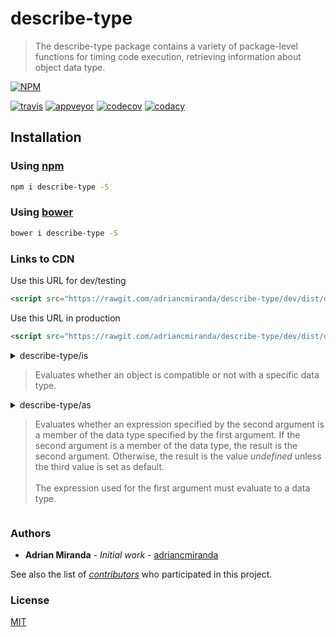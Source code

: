 # describe-type
> The describe-type package contains a variety of package-level functions for timing code execution, retrieving information about object data type.

[![NPM][nodei_status_image]][nodei_status_url]

[![travis][travis]][travis-url]
[![appveyor][appveyor]][appveyor-url]
[![codecov][codecov]][codecov-url]
[![codacy][codacy]][codacy-url]

<!-- [![saucelabs][saucelabs]][saucelabs-url] -->

## Installation

### Using [npm](https://www.npmjs.com/package/npm "A package manager for everything")
```bash
npm i describe-type -S 
```

### Using [bower](https://www.bower.io "A package manager for the web")
```bash
bower i describe-type -S 
```

### Links to CDN

Use this URL for dev/testing

```html
<script src="https://rawgit.com/adriancmiranda/describe-type/dev/dist/describe-type.umd.js"></script>
```

Use this URL in production

```html
<script src="https://rawgit.com/adriancmiranda/describe-type/dev/dist/describe-type.umd.min.js"></script>
```

<details><summary><a>describe-type/is</a>

> Evaluates whether an object is compatible or not with a specific data type.

</summary><p>

:heavy_exclamation_mark:
Use the _[is.a](#api-a.an.type)_, _[is.an](#api-a.an.type)_ or _[is.type](#api-a.an.type)_ function instead of the _instanceof_ or
_[toString.call][toString.call]_ function for type comparisons. 

#### Arguments

- **datatype**:[Function][Function] — The data type used to evaluate the _expression_ argument.
- **expression**:any — The value to check against the data type specified.

##### Result
- [Boolean][Boolean] — A value of _true_ if _datatype_ is compatible with the data type specified in _expression_, and _false_ otherwise.

#### Example 

The following example creates an instance of the _Sprite_ class named _mySprite_ and uses the _[is.type](#api-a.an.type)_ function to test whether _mySprite_ is an instance of the _Sprite_.

```js
class Sprite {}
var mySprite = new Sprite();
console.log(is.type(Sprite, mySprite)); // true
console.log(is.type(Number, mySprite)); // false
console.log(is.type(Function, mySprite)); // false
```

### API

##### Common
- [a](#api-a.an.type)(expected :Function, value :any) :boolean <br>
- [an](#api-a.an.type)(expected :Function, value :any) <br>
- [type](#api-a.an.type)(expected :Function, value :any) :boolean <br>
- [instanceOf](#api-instanceOf)(expected :Function, value :any) :boolean <br>
- [defined](#api-defined)(value :any) :boolean <br>
- [undef](#api-undef)(value :any) :boolean <br>
- [nil](#api-nil)(value :any) :boolean <br>
- [unfilled](#api-unfilled)(value :any) :boolean <br>
- [filled](#api-filled)(value :any) :boolean <br>
- [empty](#api-empty)(value :any) :boolean <br>
- [equal](#api-equal)(valueA :any, valueB :any) :boolean <br>
- [primitive](#api-primitive)(value :any) :boolean <br>
- [exotic](#api-exotic)(value :any) :boolean <br>
- [enumerable](#api-enumerable)(value :any) :boolean <br>
- [hosted](#api-hosted)(key :string | number, host :object) :boolean <br>
- [within](#api-within)(value :number, start :number, finish :number) :boolean <br>

##### Arguments
- [args](#api-args)(value :any) :boolean <br>
- [args.empty](#api-args.empty)(value :any) :boolean <br>

##### Array
- [arraylike](#api-arraylike)(value :any) :boolean <br>
- [arraylike.empty](#api-arraylike.empty)(value :any) :boolean <br>
- [array](#api-array)(value :any) :boolean <br>
- [array.of](#api-array.of)(expected :Function, value :any) :boolean <br>
- [array.empty](#api-array.empty)(value :any) :boolean <br>

##### Object
- [object](#api-object)(value :any) :boolean <br>
- [object.empty](#api-object.empty)(value :any) :boolean <br>

##### RegExp
- [regexp](#api-regexp)(value :any) :boolean <br>
- [regexp.string](#api-regexp.string)(value :any) :boolean <br>
- [regexp.flags](#api-regexp.flags)(value :any) :boolean <br>

##### Stream
- [stream](#api-stream)(value :any) :boolean <br>
- [stream.duplex](#api-stream.duplex)(value :any) :boolean <br>
- [stream.transform](#api-stream.transform)(value :any) :boolean <br>
- [stream.readable](#api-stream.readable)(value :any) :boolean <br>
- [stream.writable](#api-stream.writable)(value :any) :boolean <br>

##### String
- [string](#api-string)(value :any) :boolean <br>
- [string.empty](#api-string.empty)(value :any) :boolean <br>

##### Function
- [fn](#api-fn)(value :any) :boolean <br>
- [fn.native](#api-fn.native)(value :any) :boolean <br>
- [fn.callable](#api-fn.callable)(value :any) :boolean <br>
- [fn.caste](#api-fn.caste)(value :any) :boolean <br>

##### Boolean
- [bool](#api-bool)(value :any) :boolean <br>

##### Date
- [date](#api-date)(value :any) :boolean <br>

##### Number
- [number](#api-number)(value :any) :boolean <br>
- [numeric](#api-numeric)(value :any) :boolean <br>
- [int](#api-int)(value :any) :boolean <br>
- [uint](#api-uint)(value :any) :boolean <br>
- [infinity](#api-infinity)(value :any) :boolean <br>
- [nan](#api-nan)(value :any) :boolean <br>
- [odd](#api-odd)(value :any) :boolean <br>
- [even](#api-even)(value :any) :boolean <br>
- [decimal](#api-decimal)(value :any) :boolean <br>
- [min](#api-min)(value: any, others: any[]) :boolean <br>
- [max](#api-max)(value: any, others: any[]) :boolean <br>

##### Error
- [error](#api-error)(value :any) :boolean <br>

##### Symbol
- [symbol](#api-symbol)(value :any) :boolean <br>

##### Element
- [element](#api-element)(value :any) :boolean <br>

##### Buffer
- [buffer](#api-buffer)(value :any) :boolean <br>

##### JSON
- [jsonlike](#api-jsonlike)(value :any) :boolean <br>

##### Encoded binary
- [base64](#api-base64)(value :any) :boolean <br>
- [hex](#api-hex)(value :any) :boolean <br>

##### Colors
- [hexadecimal](#api-hexadecimal)(value :any) :boolean <br>
- [rgb](#api-rgb)(value :any) :boolean <br>
- [rgba](#api-rgba)(value :any) :boolean <br>
<hr>


#### Common

<!-- a, an or type -->

<table id="api-a.an.type"><thead><tr>
<th width="90" align="center">☔️</th>
<th width="790" align="left"><a href="#common">▴</a>is: A, An or Type</th>
</tr></thead><tbody>
<tr><td>

[UMD][umd:is] </td><td>
  
```html
<script src="https://rawgit.com/adriancmiranda/describe-type/master/dist/is.umd.js"></script>
<script>is.a(expected, value);</script>
```
</td></tr><tr style="background-color: #fff!important;"><td>

[CJS][cjs:is/type] </td><td>

```js
const an = require('describe-type/is/an');
an(expected, value);
```
</td></tr><tr><td>

[ES6][es6:is/type] </td><td>

```js
import type from 'describe-type/is/type.next';
type(expected, value);
```
</td></tr></tbody></table>


<!-- instanceOf -->

<table id="api-instanceOf"><thead><tr>
<th width="90" align="center">☔️</th>
<th width="790" align="left"><a href="#common">▴</a>is: Instance of</th>
</tr></thead><tbody>
<tr><td>

[UMD][umd:is] </td><td>
  
```html
<script src="https://rawgit.com/adriancmiranda/describe-type/master/dist/is.umd.js"></script>
<script>is.instanceOf(expected, value);</script>
```
</td></tr><tr style="background-color: #fff!important;"><td>

[CJS][cjs:is/instanceOf] </td><td>

```js
const instanceOf = require('describe-type/is/instanceOf');
instanceOf(expected, value);
```
</td></tr><tr><td>

[ES6][es6:is/instanceOf] </td><td>

```js
import instanceOf from 'describe-type/is/instanceOf.next';
instanceOf(expected, value);
```
</td></tr></tbody></table>


<!-- defined -->

<table id="api-defined"><thead><tr>
<th width="90" align="center">☔️</th>
<th width="790" align="left"><a href="#common">▴</a>is: Defined</th>
</tr></thead><tbody>
<tr><td>

[UMD][umd:is] </td><td>
  
```html
<script src="https://rawgit.com/adriancmiranda/describe-type/master/dist/is.umd.js"></script>
<script>is.defined(value);</script>
```
</td></tr><tr style="background-color: #fff!important;"><td>

[CJS][cjs:is/defined] </td><td>

```js
const defined = require('describe-type/is/defined');
defined(value);
```
</td></tr><tr><td>

[ES6][es6:is/defined] </td><td>

```js
import defined from 'describe-type/is/defined.next';
defined(value);
```
</td></tr></tbody></table>


<!-- undef -->

<table id="api-undef"><thead><tr>
<th width="90" align="center">☔️</th>
<th width="790" align="left"><a href="#common">▴</a>is: undefined</th>
</tr></thead><tbody>
<tr><td>

[UMD][umd:is] </td><td>
  
```html
<script src="https://rawgit.com/adriancmiranda/describe-type/master/dist/is.umd.js"></script>
<script>is.undef(value);</script>
```
</td></tr><tr style="background-color: #fff!important;"><td>

[CJS][cjs:is/undef] </td><td>

```js
const undef = require('describe-type/is/undef');
undef(value);
```
</td></tr><tr><td>

[ES6][es6:is/undef] </td><td>

```js
import undef from 'describe-type/is/undef.next';
undef(value);
```
</td></tr></tbody></table>


<!-- nil -->

<table id="api-nil"><thead><tr>
<th width="90" align="center">☔️</th>
<th width="790" align="left"><a href="#common">▴</a>is: null</th>
</tr></thead><tbody>
<tr><td>

[UMD][umd:is] </td><td>
  
```html
<script src="https://rawgit.com/adriancmiranda/describe-type/master/dist/is.umd.js"></script>
<script>is.nil(value);</script>
```
</td></tr><tr style="background-color: #fff!important;"><td>

[CJS][cjs:is/nil] </td><td>

```js
const nil = require('describe-type/is/nil');
nil(value);
```
</td></tr><tr><td>

[ES6][es6:is/nil] </td><td>

```js
import nil from 'describe-type/is/nil.next';
nil(value);
```
</td></tr></tbody></table>


<!-- unfilled -->

<table id="api-unfilled"><thead><tr>
<th width="90" align="center">☔️</th>
<th width="790" align="left"><a href="#common">▴</a>is: Unfilled</th>
</tr></thead><tbody>
<tr><td>

[UMD][umd:is] </td><td>
  
```html
<script src="https://rawgit.com/adriancmiranda/describe-type/master/dist/is.umd.js"></script>
<script>is.unfilled(value);</script>
```
</td></tr><tr style="background-color: #fff!important;"><td>

[CJS][cjs:is/unfilled] </td><td>

```js
const unfilled = require('describe-type/is/unfilled');
unfilled(value);
```
</td></tr><tr><td>

[ES6][es6:is/unfilled] </td><td>

```js
import unfilled from 'describe-type/is/unfilled.next';
unfilled(value);
```
</td></tr></tbody></table>


<!-- filled -->

<table id="api-filled"><thead><tr>
<th width="90" align="center">☔️</th>
<th width="790" align="left"><a href="#common">▴</a>is: Filled</th>
</tr></thead><tbody>
<tr><td>

[UMD][umd:is] </td><td>
  
```html
<script src="https://rawgit.com/adriancmiranda/describe-type/master/dist/is.umd.js"></script>
<script>is.filled(value);</script>
```
</td></tr><tr style="background-color: #fff!important;"><td>

[CJS][cjs:is/filled] </td><td>

```js
const filled = require('describe-type/is/filled');
filled(value);
```
</td></tr><tr><td>

[ES6][es6:is/filled] </td><td>

```js
import filled from 'describe-type/is/filled.next';
filled(value);
```
</td></tr></tbody></table>


<!-- empty -->

<table id="api-empty"><thead><tr>
<th width="90" align="center">☔️</th>
<th width="790" align="left"><a href="#common">▴</a>is: Empty</th>
</tr></thead><tbody>
<tr><td>

[UMD][umd:is] </td><td>
  
```html
<script src="https://rawgit.com/adriancmiranda/describe-type/master/dist/is.umd.js"></script>
<script>is.empty(value);</script>
```
</td></tr><tr style="background-color: #fff!important;"><td>

[CJS][cjs:is/empty] </td><td>

```js
const empty = require('describe-type/is/empty');
empty(value);
```
</td></tr><tr><td>

[ES6][es6:is/empty] </td><td>

```js
import empty from 'describe-type/is/empty.next';
empty(value);
```
</td></tr></tbody></table>


<!-- equal -->

<table id="api-equal"><thead><tr>
<th width="90" align="center">☔️</th>
<th width="790" align="left"><a href="#common">▴</a>is: Equal</th>
</tr></thead><tbody>
<tr><td>

[UMD][umd:is] </td><td>
  
```html
<script src="https://rawgit.com/adriancmiranda/describe-type/master/dist/is.umd.js"></script>
<script>is.equal(valueA, valueB);</script>
```
</td></tr><tr style="background-color: #fff!important;"><td>

[CJS][cjs:is/equal] </td><td>

```js
const equal = require('describe-type/is/equal');
equal(valueA, valueB);
```
</td></tr><tr><td>

[ES6][es6:is/equal] </td><td>

```js
import equal from 'describe-type/is/equal.next';
equal(valueA, valueB);
```
</td></tr></tbody></table>


<!-- primitive -->

<table id="api-primitive"><thead><tr>
<th width="90" align="center">☔️</th>
<th width="790" align="left"><a href="#common">▴</a>is: Primitive</th>
</tr></thead><tbody>
<tr><td>

[UMD][umd:is] </td><td>
  
```html
<script src="https://rawgit.com/adriancmiranda/describe-type/master/dist/is.umd.js"></script>
<script>is.primitive(value);</script>
```
</td></tr><tr style="background-color: #fff!important;"><td>

[CJS][cjs:is/primitive] </td><td>

```js
const primitive = require('describe-type/is/primitive');
primitive(value);
```
</td></tr><tr><td>

[ES6][es6:is/primitive] </td><td>

```js
import primitive from 'describe-type/is/primitive.next';
primitive(value);
```
</td></tr></tbody></table>


<!-- exotic -->

<table id="api-exotic"><thead><tr>
<th width="90" align="center">☔️</th>
<th width="790" align="left"><a href="#common">▴</a>is: Exotic</th>
</tr></thead><tbody>
<tr><td>

[UMD][umd:is] </td><td>
  
```html
<script src="https://rawgit.com/adriancmiranda/describe-type/master/dist/is.umd.js"></script>
<script>is.exotic(value);</script>
```
</td></tr><tr style="background-color: #fff!important;"><td>

[CJS][cjs:is/exotic] </td><td>

```js
const exotic = require('describe-type/is/exotic');
exotic(value);
```
</td></tr><tr><td>

[ES6][es6:is/exotic] </td><td>

```js
import exotic from 'describe-type/is/exotic.next';
exotic(value);
```
</td></tr></tbody></table>


<!-- enumerable -->

<table id="api-enumerable"><thead><tr>
<th width="90" align="center">☔️</th>
<th width="790" align="left"><a href="#common">▴</a>is: Enumerable</th>
</tr></thead><tbody>
<tr><td>

[UMD][umd:is] </td><td>
  
```html
<script src="https://rawgit.com/adriancmiranda/describe-type/master/dist/is.umd.js"></script>
<script>is.enumerable(value);</script>
```
</td></tr><tr style="background-color: #fff!important;"><td>

[CJS][cjs:is/enumerable] </td><td>

```js
const enumerable = require('describe-type/is/enumerable');
enumerable(value);
```
</td></tr><tr><td>

[ES6][es6:is/enumerable] </td><td>

```js
import enumerable from 'describe-type/is/enumerable.next';
enumerable(value);
```
</td></tr></tbody></table>


<!-- hosted -->

<table id="api-hosted"><thead><tr>
<th width="90" align="center">☔️</th>
<th width="790" align="left"><a href="#common">▴</a>is: Hosted</th>
</tr></thead><tbody>
<tr><td>

[UMD][umd:is] </td><td>
  
```html
<script src="https://rawgit.com/adriancmiranda/describe-type/master/dist/is.umd.js"></script>
<script>is.hosted(key, host);</script>
```
</td></tr><tr style="background-color: #fff!important;"><td>

[CJS][cjs:is/hosted] </td><td>

```js
const hosted = require('describe-type/is/hosted');
hosted(key, host);
```
</td></tr><tr><td>

[ES6][es6:is/hosted] </td><td>

```js
import hosted from 'describe-type/is/hosted.next';
hosted(key, host);
```
</td></tr></tbody></table>


<!-- within -->

<table id="api-within"><thead><tr>
<th width="90" align="center">☔️</th>
<th width="790" align="left"><a href="#common">▴</a>is: Within</th>
</tr></thead><tbody>
<tr><td>

[UMD][umd:is] </td><td>
  
```html
<script src="https://rawgit.com/adriancmiranda/describe-type/master/dist/is.umd.js"></script>
<script>is.within(value, start, finish);</script>
```
</td></tr><tr style="background-color: #fff!important;"><td>

[CJS][cjs:is/within] </td><td>

```js
const within = require('describe-type/is/within');
within(value, start, finish);
```
</td></tr><tr><td>

[ES6][es6:is/within] </td><td>

```js
import within from 'describe-type/is/within.next';
within(value, start, finish);
```
</td></tr></tbody></table>


#### Arguments

<!-- args/ -->

<table id="api-args"><thead><tr>
<th width="90" align="center">☔️</th>
<th width="790" align="left"><a href="#arguments-1">▴</a>is: Arguments</th>
</tr></thead><tbody>
<tr><td>

[UMD][umd:is] </td><td>
  
```html
<script src="https://rawgit.com/adriancmiranda/describe-type/master/dist/is.umd.js"></script>
<script>is.args(value);</script>
```
</td></tr><tr style="background-color: #fff!important;"><td>

[CJS][cjs:is/args] </td><td>

```js
const args = require('describe-type/is/args');
args(value);
```
</td></tr><tr><td>

[ES6][es6:is/args] </td><td>

```js
import args from 'describe-type/is/args/index.next';
args(value);
```
</td></tr></tbody></table>


<!-- args/empty -->

<table id="api-args.empty"><thead><tr>
<th width="90" align="center">☔️</th>
<th width="790" align="left"><a href="#arguments-1">▴</a>is: Arguments empty</th>
</tr></thead><tbody>
<tr><td>

[UMD][umd:is] </td><td>
  
```html
<script src="https://rawgit.com/adriancmiranda/describe-type/master/dist/is.umd.js"></script>
<script>is.args.empty(value);</script>
```
</td></tr><tr style="background-color: #fff!important;"><td>

[CJS][cjs:is/args/args.empty] </td><td>

```js
const argsEmpty = require('describe-type/is/args/args.empty');
argsEmpty(value);
```
</td></tr><tr><td>

[ES6][es6:is/args/args.empty] </td><td>

```js
import argsEmpty from 'describe-type/is/args/args.empty.next';
argsEmpty(value);
```
</td></tr></tbody></table>


#### Array

<!-- arraylike/ -->

<table id="api-arraylike"><thead><tr>
<th width="90" align="center">☔️</th>
<th width="790" align="left"><a href="#array">▴</a>is: Arraylike</th>
</tr></thead><tbody>
<tr><td>

[UMD][umd:is] </td><td>
  
```html
<script src="https://rawgit.com/adriancmiranda/describe-type/master/dist/is.umd.js"></script>
<script>is.arraylike(value);</script>
```
</td></tr><tr style="background-color: #fff!important;"><td>

[CJS][cjs:is/arraylike] </td><td>

```js
const arraylike = require('describe-type/is/arraylike');
arraylike(value);
```
</td></tr><tr><td>

[ES6][es6:is/arraylike] </td><td>

```js
import arraylike from 'describe-type/is/arraylike/index.next';
arraylike(value);
```
</td></tr></tbody></table>


<!-- arraylike/arraylike.empty -->

<table id="api-arraylike.empty"><thead><tr>
<th width="90" align="center">☔️</th>
<th width="790" align="left"><a href="#array">▴</a>is: Arraylike empty</th>
</tr></thead><tbody>
<tr><td>

[UMD][umd:is] </td><td>
  
```html
<script src="https://rawgit.com/adriancmiranda/describe-type/master/dist/is.umd.js"></script>
<script>is.arraylike.empty(value);</script>
```
</td></tr><tr style="background-color: #fff!important;"><td>

[CJS][cjs:is/arraylike/arraylike.empty] </td><td>

```js
const arraylikeEmpty = require('describe-type/is/arraylike/arraylike.empty');
arraylikeEmpty(value);
```
</td></tr><tr><td>

[ES6][es6:is/arraylike/arraylike.empty] </td><td>

```js
import arraylikeEmpty from 'describe-type/is/arraylike/arraylike.empty.next';
arraylikeEmpty(value);
```
</td></tr></tbody></table>


<!-- array/ -->

<table id="api-array"><thead><tr>
<th width="90" align="center">☔️</th>
<th width="790" align="left"><a href="#array">▴</a>is: Array</th>
</tr></thead><tbody>
<tr><td>

[UMD][umd:is] </td><td>
  
```html
<script src="https://rawgit.com/adriancmiranda/describe-type/master/dist/is.umd.js"></script>
<script>is.array(value);</script>
```
</td></tr><tr style="background-color: #fff!important;"><td>

[CJS][cjs:is/array] </td><td>

```js
const array = require('describe-type/is/array');
array(value);
```
</td></tr><tr><td>

[ES6][es6:is/array] </td><td>

```js
import array from 'describe-type/is/array/index.next';
array(value);
```
</td></tr></tbody></table>


<!-- array/array.empty -->

<table id="api-array.empty"><thead><tr>
<th width="90" align="center">☔️</th>
<th width="790" align="left"><a href="#array">▴</a>is: Array empty</th>
</tr></thead><tbody>
<tr><td>

[UMD][umd:is] </td><td>
  
```html
<script src="https://rawgit.com/adriancmiranda/describe-type/master/dist/is.umd.js"></script>
<script>is.array.empty(value);</script>
```
</td></tr><tr style="background-color: #fff!important;"><td>

[CJS][cjs:is/array/array.empty] </td><td>

```js
const arrayEmpty = require('describe-type/is/array/array.empty');
arrayEmpty(value);
```
</td></tr><tr><td>

[ES6][es6:is/array/array.empty] </td><td>

```js
import arrayEmpty from 'describe-type/is/array/array.empty.next';
arrayEmpty(value);
```
</td></tr></tbody></table>

<!-- array/array.of -->

<table id="api-array.of"><thead><tr>
<th width="90" align="center">☔️</th>
<th width="790" align="left"><a href="#array">▴</a>is: Array of</th>
</tr></thead><tbody>
<tr><td>

[UMD][umd:is] </td><td>
  
```html
<script src="https://rawgit.com/adriancmiranda/describe-type/master/dist/is.umd.js"></script>
<script>is.array.of(value);</script>
```
</td></tr><tr style="background-color: #fff!important;"><td>

[CJS][cjs:is/array/array.of] </td><td>

```js
const arrayOf = require('describe-type/is/array/array.of');
arrayOf(value);
```
</td></tr><tr><td>

[ES6][es6:is/array/array.of] </td><td>

```js
import arrayOf from 'describe-type/is/array/array.of.next';
arrayOf(value);
```
</td></tr></tbody></table>


#### Object

<!-- object/ -->

<table id="api-object"><thead><tr>
<th width="90" align="center">☔️</th>
<th width="790" align="left"><a href="#object">▴</a>is: Object</th>
</tr></thead><tbody>
<tr><td>

[UMD][umd:is] </td><td>
  
```html
<script src="https://rawgit.com/adriancmiranda/describe-type/master/dist/is.umd.js"></script>
<script>is.object(value);</script>
```
</td></tr><tr style="background-color: #fff!important;"><td>

[CJS][cjs:is/object] </td><td>

```js
const object = require('describe-type/is/object');
object(value);
```
</td></tr><tr><td>

[ES6][es6:is/object] </td><td>

```js
import object from 'describe-type/is/object/index.next';
object(value);
```
</td></tr></tbody></table>


<!-- object/object.empty -->

<table id="api-object.empty"><thead><tr>
<th width="90" align="center">☔️</th>
<th width="790" align="left"><a href="#object">▴</a>is: Object empty</th>
</tr></thead><tbody>
<tr><td>

[UMD][umd:is] </td><td>
  
```html
<script src="https://rawgit.com/adriancmiranda/describe-type/master/dist/is.umd.js"></script>
<script>is.object.empty(value);</script>
```
</td></tr><tr style="background-color: #fff!important;"><td>

[CJS][cjs:is/object/object.empty] </td><td>

```js
const objectEmpty = require('describe-type/is/object/object.empty');
objectEmpty(value);
```
</td></tr><tr><td>

[ES6][es6:is/object/object.empty] </td><td>

```js
import objectEmpty from 'describe-type/is/object/object.empty.next';
objectEmpty(value);
```
</td></tr></tbody></table>


#### RegExp

<!-- regexp/ -->

<table id="api-regexp"><thead><tr>
<th width="90" align="center">☔️</th>
<th width="790" align="left"><a href="#regexp">▴</a>is: RegExp</th>
</tr></thead><tbody>
<tr><td>

[UMD][umd:is] </td><td>
  
```html
<script src="https://rawgit.com/adriancmiranda/describe-type/master/dist/is.umd.js"></script>
<script>is.regexp(value);</script>
```
</td></tr><tr style="background-color: #fff!important;"><td>

[CJS][cjs:is/regexp] </td><td>

```js
const regexp = require('describe-type/is/regexp');
regexp(value);
```
</td></tr><tr><td>

[ES6][es6:is/regexp] </td><td>

```js
import regexp from 'describe-type/is/regexp/index.next';
regexp(value);
```
</td></tr></tbody></table>


<!-- regexp/regexp.string -->

<table id="api-regexp.string"><thead><tr>
<th width="90" align="center">☔️</th>
<th width="790" align="left"><a href="#regexp">▴</a>is: RegExp String</th>
</tr></thead><tbody>
<tr><td>

[UMD][umd:is] </td><td>
  
```html
<script src="https://rawgit.com/adriancmiranda/describe-type/master/dist/is.umd.js"></script>
<script>is.regexp.string(value);</script>
```
</td></tr><tr style="background-color: #fff!important;"><td>

[CJS][cjs:is/regexp/regexp.string] </td><td>

```js
const regexpString = require('describe-type/is/regexp/regexp.string');
regexpString(value);
```
</td></tr><tr><td>

[ES6][es6:is/regexp/regexp.string] </td><td>

```js
import regexpString from 'describe-type/is/regexp/regexp.string.next';
regexpString(value);
```
</td></tr></tbody></table>


<!-- regexp/regexp.flags -->

<table id="api-regexp.flags"><thead><tr>
<th width="90" align="center">☔️</th>
<th width="790" align="left"><a href="#regexp">▴</a>is: RegExp Flags</th>
</tr></thead><tbody>
<tr><td>

[UMD][umd:is] </td><td>
  
```html
<script src="https://rawgit.com/adriancmiranda/describe-type/master/dist/is.umd.js"></script>
<script>is.regexp.flags(value);</script>
```
</td></tr><tr style="background-color: #fff!important;"><td>

[CJS][cjs:is/regexp/regexp.flags] </td><td>

```js
const regexpFlags = require('describe-type/is/regexp/regexp.flags');
regexpFlags(value);
```
</td></tr><tr><td>

[ES6][es6:is/regexp/regexp.flags] </td><td>

```js
import regexpFlags from 'describe-type/is/regexp/regexp.flags.next';
regexpFlags(value);
```
</td></tr></tbody></table>


#### Stream

<!-- stream/ -->

<table id="api-stream"><thead><tr>
<th width="90" align="center">☔️</th>
<th width="790" align="left"><a href="#stream">▴</a>is: Stream</th>
</tr></thead><tbody>
<tr><td>

[UMD][umd:is] </td><td>
  
```html
<script src="https://rawgit.com/adriancmiranda/describe-type/master/dist/is.umd.js"></script>
<script>is.stream(value);</script>
```
</td></tr><tr style="background-color: #fff!important;"><td>

[CJS][cjs:is/stream] </td><td>

```js
const stream = require('describe-type/is/stream');
stream(value);
```
</td></tr><tr><td>

[ES6][es6:is/stream] </td><td>

```js
import stream from 'describe-type/is/stream/index.next';
stream(value);
```
</td></tr></tbody></table>


<!-- stream/stream.duplex -->

<table id="api-stream.duplex"><thead><tr>
<th width="90" align="center">☔️</th>
<th width="790" align="left"><a href="#stream">▴</a>is: Stream duplex</th>
</tr></thead><tbody>
<tr><td>

[UMD][umd:is] </td><td>
  
```html
<script src="https://rawgit.com/adriancmiranda/describe-type/master/dist/is.umd.js"></script>
<script>is.stream.duplex(value);</script>
```
</td></tr><tr style="background-color: #fff!important;"><td>

[CJS][cjs:is/stream/stream.duplex] </td><td>

```js
const streamDuplex = require('describe-type/is/stream/stream.duplex');
streamDuplex(value);
```
</td></tr><tr><td>

[ES6][es6:is/stream/stream.duplex] </td><td>

```js
import streamDuplex from 'describe-type/is/stream/stream.duplex.next';
streamDuplex(value);
```
</td></tr></tbody></table>


<!-- stream/stream.transform -->

<table id="api-stream.transform"><thead><tr>
<th width="90" align="center">☔️</th>
<th width="790" align="left"><a href="#stream">▴</a>is: Stream transform</th>
</tr></thead><tbody>
<tr><td>

[UMD][umd:is] </td><td>
  
```html
<script src="https://rawgit.com/adriancmiranda/describe-type/master/dist/is.umd.js"></script>
<script>is.stream.transform(value);</script>
```
</td></tr><tr style="background-color: #fff!important;"><td>

[CJS][cjs:is/stream/stream.transform] </td><td>

```js
const streamTransform = require('describe-type/is/stream/stream.transform');
streamTransform(value);
```
</td></tr><tr><td>

[ES6][es6:is/stream/stream.transform] </td><td>

```js
import streamTransform from 'describe-type/is/stream/stream.transform.next';
streamTransform(value);
```
</td></tr></tbody></table>


<!-- stream/stream.readable -->

<table id="api-stream.readable"><thead><tr>
<th width="90" align="center">☔️</th>
<th width="790" align="left"><a href="#stream">▴</a>is: Stream readable</th>
</tr></thead><tbody>
<tr><td>

[UMD][umd:is] </td><td>
  
```html
<script src="https://rawgit.com/adriancmiranda/describe-type/master/dist/is.umd.js"></script>
<script>is.stream.readable(value);</script>
```
</td></tr><tr style="background-color: #fff!important;"><td>

[CJS][cjs:is/stream/stream.readable] </td><td>

```js
const streamReadable = require('describe-type/is/stream/stream.readable');
streamReadable(value);
```
</td></tr><tr><td>

[ES6][es6:is/stream/stream.readable] </td><td>

```js
import streamReadable from 'describe-type/is/stream/stream.readable.next';
streamReadable(value);
```
</td></tr></tbody></table>


<!-- stream/stream.writable -->

<table id="api-stream.writable"><thead><tr>
<th width="90" align="center">☔️</th>
<th width="790" align="left"><a href="#stream">▴</a>is: Stream writable</th>
</tr></thead><tbody>
<tr><td>

[UMD][umd:is] </td><td>
  
```html
<script src="https://rawgit.com/adriancmiranda/describe-type/master/dist/is.umd.js"></script>
<script>is.stream.writable(value);</script>
```
</td></tr><tr style="background-color: #fff!important;"><td>

[CJS][cjs:is/stream/stream.writable] </td><td>

```js
const streamWritable = require('describe-type/is/stream/stream.writable');
streamWritable(value);
```
</td></tr><tr><td>

[ES6][es6:is/stream/stream.writable] </td><td>

```js
import streamWritable from 'describe-type/is/stream/stream.writable.next';
streamWritable(value);
```
</td></tr></tbody></table>


#### String

<!-- string/ -->

<table id="api-string"><thead><tr>
<th width="90" align="center">☔️</th>
<th width="790" align="left"><a href="#string">▴</a>is: String</th>
</tr></thead><tbody>
<tr><td>

[UMD][umd:is] </td><td>
  
```html
<script src="https://rawgit.com/adriancmiranda/describe-type/master/dist/is.umd.js"></script>
<script>is.string(value);</script>
```
</td></tr><tr style="background-color: #fff!important;"><td>

[CJS][cjs:is/string] </td><td>

```js
const string = require('describe-type/is/string');
string(value);
```
</td></tr><tr><td>

[ES6][es6:is/string] </td><td>

```js
import string from 'describe-type/is/string/index.next';
string(value);
```
</td></tr></tbody></table>


<!-- string/string.empty -->

<table id="api-string.empty"><thead><tr>
<th width="90" align="center">☔️</th>
<th width="790" align="left"><a href="#string">▴</a>is: String empty</th>
</tr></thead><tbody>
<tr><td>

[UMD][umd:is] </td><td>
  
```html
<script src="https://rawgit.com/adriancmiranda/describe-type/master/dist/is.umd.js"></script>
<script>is.string.empty(value);</script>
```
</td></tr><tr style="background-color: #fff!important;"><td>

[CJS][cjs:is/string/string.empty] </td><td>

```js
const stringEmpty = require('describe-type/is/string/string.empty');
stringEmpty(value);
```
</td></tr><tr><td>

[ES6][es6:is/string/string.empty] </td><td>

```js
import stringEmpty from 'describe-type/is/string/string.empty.next';
stringEmpty(value);
```
</td></tr></tbody></table>


#### Function

<!-- fn/ -->

<table id="api-fn"><thead><tr>
<th width="90" align="center">☔️</th>
<th width="790" align="left"><a href="#function">▴</a>is: Function</th>
</tr></thead><tbody>
<tr><td>

[UMD][umd:is] </td><td>
  
```html
<script src="https://rawgit.com/adriancmiranda/describe-type/master/dist/is.umd.js"></script>
<script>is.fn(value);</script>
```
</td></tr><tr style="background-color: #fff!important;"><td>

[CJS][cjs:is/fn] </td><td>

```js
const fn = require('describe-type/is/fn');
fn(value);
```
</td></tr><tr><td>

[ES6][es6:is/fn] </td><td>

```js
import fn from 'describe-type/is/fn/index.next';
fn(value);
```
</td></tr></tbody></table>


<!-- fn/fn.native -->

<table id="api-fn.native"><thead><tr>
<th width="90" align="center">☔️</th>
<th width="790" align="left"><a href="#function">▴</a>is: Function Native</th>
</tr></thead><tbody>
<tr><td>

[UMD][umd:is] </td><td>
  
```html
<script src="https://rawgit.com/adriancmiranda/describe-type/master/dist/is.umd.js"></script>
<script>is.fn.native(value);</script>
```
</td></tr><tr style="background-color: #fff!important;"><td>

[CJS][cjs:is/fn/fn.native] </td><td>

```js
const fnNative = require('describe-type/is/fn/fn.native');
fnNative(value);
```
</td></tr><tr><td>

[ES6][es6:is/fn/fn.native] </td><td>

```js
import fnNative from 'describe-type/is/fn/fn.native.next';
fnNative(value);
```
</td></tr></tbody></table>


<!-- fn/fn.callable -->

<table id="api-fn.callable"><thead><tr>
<th width="90" align="center">☔️</th>
<th width="790" align="left"><a href="#function">▴</a>is: Function Callable</th>
</tr></thead><tbody>
<tr><td>

[UMD][umd:is] </td><td>
  
```html
<script src="https://rawgit.com/adriancmiranda/describe-type/master/dist/is.umd.js"></script>
<script>is.fn.callable(value);</script>
```
</td></tr><tr style="background-color: #fff!important;"><td>

[CJS][cjs:is/fn/fn.callable] </td><td>

```js
const fnCallable = require('describe-type/is/fn/fn.callable');
fnCallable(value);
```
</td></tr><tr><td>

[ES6][es6:is/fn/fn.callable] </td><td>

```js
import fnCallable from 'describe-type/is/fn/fn.callable.next';
fnCallable(value);
```
</td></tr></tbody></table>


<!-- fn/fn.caste -->

<table id="api-fn.caste"><thead><tr>
<th width="90" align="center">☔️</th>
<th width="790" align="left"><a href="#function">▴</a>is: Class</th>
</tr></thead><tbody>
<tr><td>

[UMD][umd:is] </td><td>

```html
<script src="https://rawgit.com/adriancmiranda/describe-type/master/dist/is.umd.js"></script>
<script>is.fn.caste(value);</script>
```
</td></tr><tr style="background-color: #fff!important;"><td>

[CJS][cjs:is/fn/fn.caste] </td><td>

```js
const fnCaste = require('describe-type/is/fn/fn.caste');
fnCaste(value);
```
</td></tr><tr><td>

[ES6][es6:is/fn/fn.caste] </td><td>

```js
import fnCaste from 'describe-type/is/fn/fn.caste.next';
fnCaste(value);
```
</td></tr></tbody></table>


#### Boolean

<!-- bool -->

<table id="api-bool"><thead><tr>
<th width="90" align="center">☔️</th>
<th width="790" align="left"><a href="#boolean">▴</a>is: Boolean</th>
</tr></thead><tbody>
<tr><td>

[UMD][umd:is] </td><td>
  
```html
<script src="https://rawgit.com/adriancmiranda/describe-type/master/dist/is.umd.js"></script>
<script>is.bool(value);</script>
```
</td></tr><tr style="background-color: #fff!important;"><td>

[CJS][cjs:is/bool] </td><td>

```js
const bool = require('describe-type/is/bool');
bool(value);
```
</td></tr><tr><td>

[ES6][es6:is/bool] </td><td>

```js
import bool from 'describe-type/is/bool.next';
bool(value);
```
</td></tr></tbody></table>


#### Date

<!-- date -->

<table id="api-date"><thead><tr>
<th width="90" align="center">☔️</th>
<th width="790" align="left"><a href="#date">▴</a>is: Date</th>
</tr></thead><tbody>
<tr><td>

[UMD][umd:is] </td><td>
  
```html
<script src="https://rawgit.com/adriancmiranda/describe-type/master/dist/is.umd.js"></script>
<script>is.date(value);</script>
```
</td></tr><tr style="background-color: #fff!important;"><td>

[CJS][cjs:is/date] </td><td>

```js
const date = require('describe-type/is/date');
date(value);
```
</td></tr><tr><td>

[ES6][es6:is/date] </td><td>

```js
import date from 'describe-type/is/date.next';
date(value);
```
</td></tr></tbody></table>

#### Number

<!-- number -->

<table id="api-number"><thead><tr>
<th width="90" align="center">☔️</th>
<th width="790" align="left"><a href="#number">▴</a>is: Number</th>
</tr></thead><tbody>
<tr><td>

[UMD][umd:is] </td><td>
  
```html
<script src="https://rawgit.com/adriancmiranda/describe-type/master/dist/is.umd.js"></script>
<script>is.number(value);</script>
```
</td></tr><tr style="background-color: #fff!important;"><td>

[CJS][cjs:is/number] </td><td>

```js
const number = require('describe-type/is/number');
number(value);
```
</td></tr><tr><td>

[ES6][es6:is/number] </td><td>

```js
import number from 'describe-type/is/number.next';
number(value);
```
</td></tr></tbody></table>


<!-- numeric -->

<table id="api-numeric"><thead><tr>
<th width="90" align="center">☔️</th>
<th width="790" align="left"><a href="#number">▴</a>is: Numeric</th>
</tr></thead><tbody>
<tr><td>

[UMD][umd:is] </td><td>
  
```html
<script src="https://rawgit.com/adriancmiranda/describe-type/master/dist/is.umd.js"></script>
<script>is.numeric(value);</script>
```
</td></tr><tr style="background-color: #fff!important;"><td>

[CJS][cjs:is/numeric] </td><td>

```js
const numeric = require('describe-type/is/numeric');
numeric(value);
```
</td></tr><tr><td>

[ES6][es6:is/numeric] </td><td>

```js
import numeric from 'describe-type/is/numeric.next';
numeric(value);
```
</td></tr></tbody></table>


<!-- int -->

<table id="api-int"><thead><tr>
<th width="90" align="center">☔️</th>
<th width="790" align="left"><a href="#number">▴</a>is: Integer</th>
</tr></thead><tbody>
<tr><td>

[UMD][umd:is] </td><td>
  
```html
<script src="https://rawgit.com/adriancmiranda/describe-type/master/dist/is.umd.js"></script>
<script>is.int(value);</script>
```
</td></tr><tr style="background-color: #fff!important;"><td>

[CJS][cjs:is/int] </td><td>

```js
const int = require('describe-type/is/int');
int(value);
```
</td></tr><tr><td>

[ES6][es6:is/int] </td><td>

```js
import int from 'describe-type/is/int.next';
int(value);
```
</td></tr></tbody></table>


<!-- uint -->

<table id="api-uint"><thead><tr>
<th width="90" align="center">☔️</th>
<th width="790" align="left"><a href="#number">▴</a>is: Unsigned integer</th>
</tr></thead><tbody>
<tr><td>

[UMD][umd:is] </td><td>
  
```html
<script src="https://rawgit.com/adriancmiranda/describe-type/master/dist/is.umd.js"></script>
<script>is.uint(value);</script>
```
</td></tr><tr style="background-color: #fff!important;"><td>

[CJS][cjs:is/uint] </td><td>

```js
const uint = require('describe-type/is/uint');
uint(value);
```
</td></tr><tr><td>

[ES6][es6:is/uint] </td><td>

```js
import uint from 'describe-type/is/uint.next';
uint(value);
```
</td></tr></tbody></table>


<!-- infinity -->

<table id="api-infinity"><thead><tr>
<th width="90" align="center">☔️</th>
<th width="790" align="left"><a href="#number">▴</a>is: Infinity</th>
</tr></thead><tbody>
<tr><td>

[UMD][umd:is] </td><td>
  
```html
<script src="https://rawgit.com/adriancmiranda/describe-type/master/dist/is.umd.js"></script>
<script>is.infinity(value);</script>
```
</td></tr><tr style="background-color: #fff!important;"><td>

[CJS][cjs:is/infinity] </td><td>

```js
const infinity = require('describe-type/is/infinity');
infinity(value);
```
</td></tr><tr><td>

[ES6][es6:is/infinity] </td><td>

```js
import infinity from 'describe-type/is/infinity.next';
infinity(value);
```
</td></tr></tbody></table>


<!-- nan -->

<table id="api-nan"><thead><tr>
<th width="90" align="center">☔️</th>
<th width="790" align="left"><a href="#number">▴</a>is: NaN</th>
</tr></thead><tbody>
<tr><td>

[UMD][umd:is] </td><td>
  
```html
<script src="https://rawgit.com/adriancmiranda/describe-type/master/dist/is.umd.js"></script>
<script>is.nan(value);</script>
```
</td></tr><tr style="background-color: #fff!important;"><td>

[CJS][cjs:is/nan] </td><td>

```js
const nan = require('describe-type/is/nan');
nan(value);
```
</td></tr><tr><td>

[ES6][es6:is/nan] </td><td>

```js
import nan from 'describe-type/is/nan.next';
nan(value);
```
</td></tr></tbody></table>


<!-- odd -->

<table id="api-odd"><thead><tr>
<th width="90" align="center">☔️</th>
<th width="790" align="left"><a href="#number">▴</a>is: Odd</th>
</tr></thead><tbody>
<tr><td>

[UMD][umd:is] </td><td>
  
```html
<script src="https://rawgit.com/adriancmiranda/describe-type/master/dist/is.umd.js"></script>
<script>is.odd(value);</script>
```
</td></tr><tr style="background-color: #fff!important;"><td>

[CJS][cjs:is/odd] </td><td>

```js
const odd = require('describe-type/is/odd');
odd(value);
```
</td></tr><tr><td>

[ES6][es6:is/odd] </td><td>

```js
import odd from 'describe-type/is/odd.next';
odd(value);
```
</td></tr></tbody></table>


<!-- even -->

<table id="api-even"><thead><tr>
<th width="90" align="center">☔️</th>
<th width="790" align="left"><a href="#number">▴</a>is: Even</th>
</tr></thead><tbody>
<tr><td>

[UMD][umd:is] </td><td>
  
```html
<script src="https://rawgit.com/adriancmiranda/describe-type/master/dist/is.umd.js"></script>
<script>is.even(value);</script>
```
</td></tr><tr style="background-color: #fff!important;"><td>

[CJS][cjs:is/even] </td><td>

```js
const even = require('describe-type/is/even');
even(value);
```
</td></tr><tr><td>

[ES6][es6:is/even] </td><td>

```js
import even from 'describe-type/is/even.next';
even(value);
```
</td></tr></tbody></table>


<!-- decimal -->

<table id="api-decimal"><thead><tr>
<th width="90" align="center">☔️</th>
<th width="790" align="left"><a href="#number">▴</a>is: Decimal</th>
</tr></thead><tbody>
<tr><td>

[UMD][umd:is] </td><td>
  
```html
<script src="https://rawgit.com/adriancmiranda/describe-type/master/dist/is.umd.js"></script>
<script>is.decimal(value);</script>
```
</td></tr><tr style="background-color: #fff!important;"><td>

[CJS][cjs:is/decimal] </td><td>

```js
const decimal = require('describe-type/is/decimal');
decimal(value);
```
</td></tr><tr><td>

[ES6][es6:is/decimal] </td><td>

```js
import decimal from 'describe-type/is/decimal.next';
decimal(value);
```
</td></tr></tbody></table>


<!-- min -->

<table id="api-min"><thead><tr>
<th width="90" align="center">☔️</th>
<th width="790" align="left"><a href="#number">▴</a>is: Minimum</th>
</tr></thead><tbody>
<tr><td>

[UMD][umd:is] </td><td>
  
```html
<script src="https://rawgit.com/adriancmiranda/describe-type/master/dist/is.umd.js"></script>
<script>is.min(value, others);</script>
```
</td></tr><tr style="background-color: #fff!important;"><td>

[CJS][cjs:is/min] </td><td>

```js
const min = require('describe-type/is/min');
min(value, others);
```
</td></tr><tr><td>

[ES6][es6:is/min] </td><td>

```js
import min from 'describe-type/is/min.next';
min(value, others);
```
</td></tr></tbody></table>


<!-- max -->

<table id="api-max"><thead><tr>
<th width="90" align="center">☔️</th>
<th width="790" align="left"><a href="#number">▴</a>is: Maximum</th>
</tr></thead><tbody>
<tr><td>

[UMD][umd:is] </td><td>
  
```html
<script src="https://rawgit.com/adriancmiranda/describe-type/master/dist/is.umd.js"></script>
<script>is.max(value, others);</script>
```
</td></tr><tr style="background-color: #fff!important;"><td>

[CJS][cjs:is/max] </td><td>

```js
const max = require('describe-type/is/max');
max(value, others);
```
</td></tr><tr><td>

[ES6][es6:is/max] </td><td>

```js
import max from 'describe-type/is/max.next';
max(value, others);
```
</td></tr></tbody></table>


#### Error

<!-- error -->

<table id="api-error"><thead><tr>
<th width="90" align="center">☔️</th>
<th width="790" align="left"><a href="#error">▴</a>is: Error</th>
</tr></thead><tbody>
<tr><td>

[UMD][umd:is] </td><td>
  
```html
<script src="https://rawgit.com/adriancmiranda/describe-type/master/dist/is.umd.js"></script>
<script>is.error(value);</script>
```
</td></tr><tr style="background-color: #fff!important;"><td>

[CJS][cjs:is/error] </td><td>

```js
const error = require('describe-type/is/error');
error(value);
```
</td></tr><tr><td>

[ES6][es6:is/error] </td><td>

```js
import error from 'describe-type/is/error.next';
error(value);
```
</td></tr></tbody></table>


#### Symbol

<!-- symbol -->

<table id="api-symbol"><thead><tr>
<th width="90" align="center">☔️</th>
<th width="790" align="left"><a href="#symbol">▴</a>is: Symbol</th>
</tr></thead><tbody>
<tr><td>

[UMD][umd:is] </td><td>
  
```html
<script src="https://rawgit.com/adriancmiranda/describe-type/master/dist/is.umd.js"></script>
<script>is.symbol(value);</script>
```
</td></tr><tr style="background-color: #fff!important;"><td>

[CJS][cjs:is/symbol] </td><td>

```js
const symbol = require('describe-type/is/symbol');
symbol(value);
```
</td></tr><tr><td>

[ES6][es6:is/symbol] </td><td>

```js
import symbol from 'describe-type/is/symbol.next';
symbol(value);
```
</td></tr></tbody></table>


#### Element

<!-- element -->

<table id="api-element"><thead><tr>
<th width="90" align="center">☔️</th>
<th width="790" align="left"><a href="#element">▴</a>is: Element</th>
</tr></thead><tbody>
<tr><td>

[UMD][umd:is] </td><td>
  
```html
<script src="https://rawgit.com/adriancmiranda/describe-type/master/dist/is.umd.js"></script>
<script>is.element(value);</script>
```
</td></tr><tr style="background-color: #fff!important;"><td>

[CJS][cjs:is/element] </td><td>

```js
const element = require('describe-type/is/element');
element(value);
```
</td></tr><tr><td>

[ES6][es6:is/element] </td><td>

```js
import element from 'describe-type/is/element.next';
element(value);
```
</td></tr></tbody></table>


#### Buffer

<!-- buffer -->

<table id="api-buffer"><thead><tr>
<th width="90" align="center">☔️</th>
<th width="790" align="left"><a href="#buffer">▴</a>is: Buffer</th>
</tr></thead><tbody>
<tr><td>

[UMD][umd:is] </td><td>
  
```html
<script src="https://rawgit.com/adriancmiranda/describe-type/master/dist/is.umd.js"></script>
<script>is.buffer(value);</script>
```
</td></tr><tr style="background-color: #fff!important;"><td>

[CJS][cjs:is/buffer] </td><td>

```js
const buffer = require('describe-type/is/buffer');
buffer(value);
```
</td></tr><tr><td>

[ES6][es6:is/buffer] </td><td>

```js
import buffer from 'describe-type/is/buffer.next';
buffer(value);
```
</td></tr></tbody></table>


#### JSON

<!-- jsonlike -->

<table id="api-jsonlike"><thead><tr>
<th width="90" align="center">☔️</th>
<th width="790" align="left"><a href="#json">▴</a>is: Jsonlike</th>
</tr></thead><tbody>
<tr><td>

[UMD][umd:is] </td><td>
  
```html
<script src="https://rawgit.com/adriancmiranda/describe-type/master/dist/is.umd.js"></script>
<script>is.jsonlike(value);</script>
```
</td></tr><tr style="background-color: #fff!important;"><td>

[CJS][cjs:is/jsonlike] </td><td>

```js
const jsonlike = require('describe-type/is/jsonlike');
jsonlike(value);
```
</td></tr><tr><td>

[ES6][es6:is/jsonlike] </td><td>

```js
import jsonlike from 'describe-type/is/jsonlike.next';
jsonlike(value);
```
</td></tr></tbody></table>


#### Encoded binary

<!-- base64 -->

<table id="api-base64"><thead><tr>
<th width="90" align="center">☔️</th>
<th width="790" align="left"><a href="#encoded-binary">▴</a>is: Base64</th>
</tr></thead><tbody>
<tr><td>

[UMD][umd:is] </td><td>
  
```html
<script src="https://rawgit.com/adriancmiranda/describe-type/master/dist/is.umd.js"></script>
<script>is.base64(value);</script>
```
</td></tr><tr style="background-color: #fff!important;"><td>

[CJS][cjs:is/base64] </td><td>

```js
const base64 = require('describe-type/is/base64');
base64(value);
```
</td></tr><tr><td>

[ES6][es6:is/base64] </td><td>

```js
import base64 from 'describe-type/is/base64.next';
base64(value);
```
</td></tr></tbody></table>


<!-- hex -->

<table id="api-hex"><thead><tr>
<th width="90" align="center">☔️</th>
<th width="790" align="left"><a href="#encoded-binary">▴</a>is: Hex</th>
</tr></thead><tbody>
<tr><td>

[UMD][umd:is] </td><td>
  
```html
<script src="https://rawgit.com/adriancmiranda/describe-type/master/dist/is.umd.js"></script>
<script>is.hex(value);</script>
```
</td></tr><tr style="background-color: #fff!important;"><td>

[CJS][cjs:is/hex] </td><td>

```js
const hex = require('describe-type/is/hex');
hex(value);
```
</td></tr><tr><td>

[ES6][es6:is/hex] </td><td>

```js
import hex from 'describe-type/is/hex.next';
hex(value);
```
</td></tr></tbody></table>


#### Colors

<!-- hexadecimal -->

<table id="api-hexadecimal"><thead><tr>
<th width="90" align="center">☔️</th>
<th width="790" align="left"><a href="#colors">▴</a>is: Hexadecimal</th>
</tr></thead><tbody>
<tr><td>

[UMD][umd:is] </td><td>
  
```html
<script src="https://rawgit.com/adriancmiranda/describe-type/master/dist/is.umd.js"></script>
<script>is.hexadecimal(value);</script>
```
</td></tr><tr style="background-color: #fff!important;"><td>

[CJS][cjs:is/hexadecimal] </td><td>

```js
const hexadecimal = require('describe-type/is/hexadecimal');
hexadecimal(value);
```
</td></tr><tr><td>

[ES6][es6:is/hexadecimal] </td><td>

```js
import hexadecimal from 'describe-type/is/hexadecimal.next';
hexadecimal(value);
```
</td></tr></tbody></table>


<!-- rgb -->

<table id="api-rgb"><thead><tr>
<th width="90" align="center">☔️</th>
<th width="790" align="left"><a href="#colors">▴</a>is: RGB</th>
</tr></thead><tbody>
<tr><td>

[UMD][umd:is] </td><td>

```html
<script src="https://rawgit.com/adriancmiranda/describe-type/master/dist/is.umd.js"></script>
<script>is.rgb(value);</script>
```
</td></tr><tr style="background-color: #fff!important;"><td>

[CJS][cjs:is/rgb] </td><td>

```js
const rgb = require('describe-type/is/rgb');
rgb(value);
```
</td></tr><tr><td>

[ES6][es6:is/rgb] </td><td>

```js
import rgb from 'describe-type/is/rgb.next';
rgb(value);
```
</td></tr></tbody></table>


<!-- rgba -->

<table id="api-rgba"><thead><tr>
<th width="90" align="center">☔️</th>
<th width="790" align="left"><a href="#colors">▴</a>is: RGBA</th>
</tr></thead><tbody>
<tr><td>

[UMD][umd:is] </td><td>

```html
<script src="https://rawgit.com/adriancmiranda/describe-type/master/dist/is.umd.js"></script>
<script>is.rgba(value);</script>
```
</td></tr><tr style="background-color: #fff!important;"><td>

[CJS][cjs:is/rgba] </td><td>

```js
const rgba = require('describe-type/is/rgba');
rgba(value);
```
</td></tr><tr><td>

[ES6][es6:is/rgba] </td><td>

```js
import rgba from 'describe-type/is/rgba.next';
rgba(value);
```
</td></tr></tbody></table>
<sub><a href="#describe-type">▴ back to top</a></sub>
</p></details>

<details><summary><a>describe-type/as</a>

> Evaluates whether an expression specified by the second argument is a member of the data type specified by the first argument. If the second argument is a member of the data type, the result is the second argument. Otherwise, the result is the value _undefined_ unless the third value is set as default.<br><br>The expression used for the first argument must evaluate to a data type.

</summary><p>

#### Arguments

- **datatype**:[Function][Function] — The data type used to evaluate the _expression_ argument.
- **expression**:* — The value to check against the data type specified.
- **defaultValue**:* — The fallback value.

##### Result

- [Object][Object] — The result is _expression_ if _expression_ is a member of the data type specified in _datatype_. <br> Otherwise, the result is the value _undefined_ or the _defaultValue_.

#### Example

The following example creates a simple array named _myArray_ and uses the _as_ function with various data types.

```js
var myArray = ['foo', 'bar', 'baz'];
console.log(as(Array, myArray)); // foo,bar,baz
console.log(as(Number, myArray)); // undefined
console.log(as(Boolean, myArray, null)); // null
```

#### Variants

- [as.any](#api-as.any)(datatype :Array&#60;Function&#62;, expression :&#42;, defaultValue :&#42;) :any <br>
- [as.arrayOf](#api-as.arrayOf)(datatype :Function, expression :&#42;, defaultValue :&#42;) :any <br>

#### Shortcuts

- [as.a](#api-as.a)(datatype :Function, expression :&#42;, defaultValue :&#42;) :any <br>
- [as.an](#api-as.an)(datatype :Function, expression :&#42;, defaultValue :&#42;) :any <br>
- [as.type](#api-as.type)(datatype :Function, expression :&#42;, defaultValue :&#42;) :any <br>

#### Variants

<!-- any -->

<table id="api-as.any"><thead><tr>
<th width="90" align="center">☔️</th>
<th width="790" align="left"><a href="#variants">▴</a>as: Any</th>
</tr></thead><tbody>
<tr><td>

[UMD][umd:as] </td><td>
  
```html
<script src="https://rawgit.com/adriancmiranda/describe-type/master/dist/as.umd.js"></script>
<script>as.any([datatype1, datatype2, ...], currentValue, defaultValue);</script>
```
</td></tr><tr style="background-color: #fff!important;"><td>

[CJS][cjs:as/any] </td><td>

```js
const any = require('describe-type/as/any');
any([datatype1, datatype2, ...], currentValue, defaultValue);
```
</td></tr><tr><td>

[ES6][es6:as/any] </td><td>

```js
import any from 'describe-type/as/any.next';
any([datatype1, datatype2, ...], currentValue, defaultValue);
```
</td></tr></tbody></table>


<!-- arrayOf -->

<table id="api-as.arrayOf"><thead><tr>
<th width="90" align="center">☔️</th>
<th width="790" align="left"><a href="#variants">▴</a>as: Array of</th>
</tr></thead><tbody>
<tr><td>

[UMD][umd:as] </td><td>
  
```html
<script src="https://rawgit.com/adriancmiranda/describe-type/master/dist/as.umd.js"></script>
<script>as.arrayOf(datatype, currentValue, defaultValue);</script>
```
</td></tr><tr style="background-color: #fff!important;"><td>

[CJS][cjs:as/arrayOf] </td><td>

```js
const arrayOf = require('describe-type/as/arrayOf');
arrayOf(datatype, currentValue, defaultValue);
```
</td></tr><tr><td>

[ES6][es6:as/arrayOf] </td><td>

```js
import arrayOf from 'describe-type/as/arrayOf.next';
arrayOf(datatype, currentValue, defaultValue);
```
</td></tr></tbody></table>


#### Shortcuts

<!-- a -->

<table id="api-as.a"><thead><tr>
<th width="90" align="center">☔️</th>
<th width="790" align="left"><a href="#shortcuts">▴</a>as: A</th>
</tr></thead><tbody>
<tr><td>

[UMD][umd:as] </td><td>
  
```html
<script src="https://rawgit.com/adriancmiranda/describe-type/master/dist/as.umd.js"></script>
<script>as.a(datatype, currentValue, defaultValue);</script>
```
</td></tr><tr style="background-color: #fff!important;"><td>

[CJS][cjs:as/a] </td><td>

```js
const a = require('describe-type/as/a');
a(datatype, currentValue, defaultValue);
```
</td></tr><tr><td>

[ES6][es6:as/a] </td><td>

```js
import a from 'describe-type/as/a.next';
a(datatype, currentValue, defaultValue);
```
</td></tr></tbody></table>


<!-- an -->

<table id="api-as.an"><thead><tr>
<th width="90" align="center">☔️</th>
<th width="790" align="left"><a href="#shortcuts">▴</a>as: An</th>
</tr></thead><tbody>
<tr><td>

[UMD][umd:as] </td><td>
  
```html
<script src="https://rawgit.com/adriancmiranda/describe-type/master/dist/as.umd.js"></script>
<script>as.an(datatype, currentValue, defaultValue);</script>
```
</td></tr><tr style="background-color: #fff!important;"><td>

[CJS][cjs:as/a] </td><td>

```js
const an = require('describe-type/as/an');
an(datatype, currentValue, defaultValue);
```
</td></tr><tr><td>

[ES6][es6:as/a] </td><td>

```js
import an from 'describe-type/as/an.next';
an(datatype, currentValue, defaultValue);
```
</td></tr></tbody></table>


<!-- type -->

<table id="api-as.type"><thead><tr>
<th width="90" align="center">☔️</th>
<th width="790" align="left"><a href="#shortcuts">▴</a>as: Type</th>
</tr></thead><tbody>
<tr><td>

[UMD][umd:as] </td><td>
  
```html
<script src="https://rawgit.com/adriancmiranda/describe-type/master/dist/as.umd.js"></script>
<script>as.type(datatype, currentValue, defaultValue);</script>
```
</td></tr><tr style="background-color: #fff!important;"><td>

[CJS][cjs:as/type] </td><td>

```js
const type = require('describe-type/as/type');
type(datatype, currentValue, defaultValue);
```
</td></tr><tr><td>

[ES6][es6:as/type] </td><td>

```js
import type from 'describe-type/as/type.next';
type(datatype, currentValue, defaultValue);
```
</td></tr></tbody></table>
<sub><a href="#describe-type">▴ back to top</a></sub>
</p></details>

<!-----------------------------------------------------------------------------
 |
 | AUTHORS
 |
-'---------------------------------------------------------------------------->

### Authors

* **Adrian Miranda** - *Initial work* - [adriancmiranda](https://github.com/adriancmiranda)

See also the list of _[contributors][CONTRIBUTORS]_ who participated in this project.

[CONTRIBUTORS]: https://github.com/adriancmiranda/describe-type/graphs/contributors


<!-----------------------------------------------------------------------------
 |
 | LICENSE
 |
-'---------------------------------------------------------------------------->

### License 

[MIT](/LICENSE)


<!-----------------------------------------------------------------------------
 |
 | ES6 FILES
 |
-'----------------------------------------------------------------------------
 | describe-type/is
-'---------------------------------------------------------------------------->

<!-- is/args/ -->
[es6:is/args]: /describe-type/is/args/index.next.js ""
[es6:is/args/args.empty]: /describe-type/is/args/args.empty.next.js ""

<!-- is/array/ -->
[es6:is/array]: /describe-type/is/array/index.next.js ""
[es6:is/array/array.empty]: /describe-type/is/array/array.empty.next.js ""
[es6:is/array/array.of]: /describe-type/is/array/array.of.next.js ""

<!-- is/arraylike/ -->
[es6:is/arraylike]: /describe-type/is/arraylike/index.next.js ""
[es6:is/arraylike/arraylike.empty]: /describe-type/is/arraylike/arraylike.empty.next.js ""

<!-- is/fn/ -->
[es6:is/fn]: /describe-type/is/fn/index.next.js ""
[es6:is/fn/fn.native]: /describe-type/is/fn/fn.native.next.js ""
[es6:is/fn/fn.callable]: /describe-type/is/fn/fn.callable.next.js ""
[es6:is/fn/fn.caste]: /describe-type/is/fn/fn.caste.next.js ""

<!-- is/object/ -->
[es6:is/object]: /describe-type/is/object/index.next.js ""
[es6:is/object/object.empty]: /describe-type/is/object/object.empty.next.js ""

<!-- is/regexp/ -->
[es6:is/regexp]: /describe-type/is/regexp/index.next.js ""
[es6:is/regexp/regexp.flags]: /describe-type/is/regexp/regexp.flags.next.js ""
[es6:is/regexp/regexp.string]: /describe-type/is/regexp/regexp.string.next.js ""

<!-- is/stream/ -->
[es6:is/stream]: /describe-type/is/stream/index.next.js ""
[es6:is/stream/stream.duplex]: /describe-type/is/stream/stream.duplex.next.js ""
[es6:is/stream/stream.readable]: /describe-type/is/stream/stream.readable.next.js ""
[es6:is/stream/stream.transform]: /describe-type/is/stream/stream.transform.next.js ""
[es6:is/stream/stream.writable]: /describe-type/is/stream/stream.writable.next.js ""

<!-- is/string/ -->
[es6:is/string]: /describe-type/is/string/index.next.js ""
[es6:is/string/string.empty]: /describe-type/is/string/string.empty.next.js ""

<!-- is/ -->
[es6:is]: /describe-type/is/index.next.js ""
[es6:is/a]: /describe-type/is/a.next.js ""
[es6:is/an]: /describe-type/is/an.next.js ""
[es6:is/type]: /describe-type/is/type.next.js ""
[es6:is/any]: /describe-type/is/any.next.js ""
[es6:is/base64]: /describe-type/is/base64.next.js ""
[es6:is/bool]: /describe-type/is/bool.next.js ""
[es6:is/buffer]: /describe-type/is/buffer.next.js ""
[es6:is/date]: /describe-type/is/date.next.js ""
[es6:is/decimal]: /describe-type/is/decimal.next.js ""
[es6:is/defined]: /describe-type/is/defined.next.js ""
[es6:is/element]: /describe-type/is/element.next.js ""
[es6:is/empty]: /describe-type/is/empty.next.js ""
[es6:is/enumerable]: /describe-type/is/enumerable.next.js ""
[es6:is/equal]: /describe-type/is/equal.next.js ""
[es6:is/error]: /describe-type/is/error.next.js ""
[es6:is/even]: /describe-type/is/even.next.js ""
[es6:is/exotic]: /describe-type/is/exotic.next.js ""
[es6:is/filled]: /describe-type/is/filled.next.js ""
[es6:is/hex]: /describe-type/is/hex.next.js ""
[es6:is/hexadecimal]: /describe-type/is/hexadecimal.next.js ""
[es6:is/rgb]: /describe-type/is/rgb.next.js ""
[es6:is/rgba]: /describe-type/is/rgba.next.js ""
[es6:is/hosted]: /describe-type/is/hosted.next.js ""
[es6:is/infinity]: /describe-type/is/infinity.next.js ""
[es6:is/instanceOf]: /describe-type/is/instanceOf.next.js ""
[es6:is/int]: /describe-type/is/int.next.js ""
[es6:is/jsonlike]: /describe-type/is/jsonlike.next.js ""
[es6:is/max]: /describe-type/is/max.next.js ""
[es6:is/min]: /describe-type/is/min.next.js ""
[es6:is/nan]: /describe-type/is/nan.next.js ""
[es6:is/nil]: /describe-type/is/nil.next.js ""
[es6:is/number]: /describe-type/is/number.next.js ""
[es6:is/numeric]: /describe-type/is/numeric.next.js ""
[es6:is/odd]: /describe-type/is/odd.next.js ""
[es6:is/primitive]: /describe-type/is/primitive.next.js ""
[es6:is/symbol]: /describe-type/is/symbol.next.js ""
[es6:is/uint]: /describe-type/is/uint.next.js ""
[es6:is/undef]: /describe-type/is/undef.next.js ""
[es6:is/unfilled]: /describe-type/is/unfilled.next.js ""
[es6:is/within]: /describe-type/is/within.next.js ""

<!-----------------------------------------------------------------------------
 | describe-type/as
-'---------------------------------------------------------------------------->
[es6:as]: /describe-type/as/index.next.js ""
[es6:as/a]: /describe-type/as/a.next.js ""
[es6:as/an]: /describe-type/as/an.next.js ""
[es6:as/type]: /describe-type/as/type.next.js ""
[es6:as/any]: /describe-type/as/any.next.js ""
[es6:as/instanceOf]: /describe-type/as/instanceOf.next.js ""
[es6:as/arrayOf]: /describe-type/as/arrayOf.next.js ""


<!-----------------------------------------------------------------------------
 |
 | CJS FILES
 |
-'----------------------------------------------------------------------------
 | describe-type/is
-'---------------------------------------------------------------------------->
<!-- is/args/ -->
[cjs:is/args]: /describe-type/is/args/index.js ""
[cjs:is/args/args.empty]: /describe-type/is/args/args.empty.js ""

<!-- is/array/ -->
[cjs:is/array]: /describe-type/is/array/index.js ""
[cjs:is/array/array.empty]: /describe-type/is/array/array.empty.js ""
[cjs:is/array/array.of]: /describe-type/is/array/array.of.js ""

<!-- is/arraylike/ -->
[cjs:is/arraylike]: /describe-type/is/arraylike/index.js ""
[cjs:is/arraylike/arraylike.empty]: /describe-type/is/arraylike/arraylike.empty.js ""

<!-- is/fn/ -->
[cjs:is/fn]: /describe-type/is/fn/index.js ""
[cjs:is/fn/fn.native]: /describe-type/is/fn/fn.native.js ""
[cjs:is/fn/fn.callable]: /describe-type/is/fn/fn.callable.js ""
[cjs:is/fn/fn.caste]: /describe-type/is/fn/fn.caste.js ""

<!-- is/object/ -->
[cjs:is/object]: /describe-type/is/object/index.js ""
[cjs:is/object/object.empty]: /describe-type/is/object/object.empty.js ""

<!-- is/regexp/ -->
[cjs:is/regexp]: /describe-type/is/regexp/index.js ""
[cjs:is/regexp/regexp.flags]: /describe-type/is/regexp/regexp.flags.js ""
[cjs:is/regexp/regexp.string]: /describe-type/is/regexp/regexp.string.js ""

<!-- is/stream/ -->
[cjs:is/stream]: /describe-type/is/stream/index.js ""
[cjs:is/stream/stream.duplex]: /describe-type/is/stream/stream.duplex.js ""
[cjs:is/stream/stream.readable]: /describe-type/is/stream/stream.readable.js ""
[cjs:is/stream/stream.transform]: /describe-type/is/stream/stream.transform.js ""
[cjs:is/stream/stream.writable]: /describe-type/is/stream/stream.writable.js ""

<!-- is/string/ -->
[cjs:is/string]: /describe-type/is/string/index.js ""
[cjs:is/string/string.empty]: /describe-type/is/string/string.empty.js ""

<!-- is/ -->
[cjs:is]: /describe-type/is/index.js ""
[cjs:is/a]: /describe-type/is/a.js ""
[cjs:is/an]: /describe-type/is/an.js ""
[cjs:is/type]: /describe-type/is/type.js ""
[cjs:is/any]: /describe-type/is/any.js ""
[cjs:is/base64]: /describe-type/is/base64.js ""
[cjs:is/bool]: /describe-type/is/bool.js ""
[cjs:is/buffer]: /describe-type/is/buffer.js ""
[cjs:is/date]: /describe-type/is/date.js ""
[cjs:is/decimal]: /describe-type/is/decimal.js ""
[cjs:is/defined]: /describe-type/is/defined.js ""
[cjs:is/element]: /describe-type/is/element.js ""
[cjs:is/empty]: /describe-type/is/empty.js ""
[cjs:is/enumerable]: /describe-type/is/enumerable.js ""
[cjs:is/equal]: /describe-type/is/equal.js ""
[cjs:is/error]: /describe-type/is/error.js ""
[cjs:is/even]: /describe-type/is/even.js ""
[cjs:is/exotic]: /describe-type/is/exotic.js ""
[cjs:is/filled]: /describe-type/is/filled.js ""
[cjs:is/hex]: /describe-type/is/hex.js ""
[cjs:is/hexadecimal]: /describe-type/is/hexadecimal.js ""
[cjs:is/rgb]: /describe-type/is/rgb.js ""
[cjs:is/rgba]: /describe-type/is/rgba.js ""
[cjs:is/hosted]: /describe-type/is/hosted.js ""
[cjs:is/infinity]: /describe-type/is/infinity.js ""
[cjs:is/instanceOf]: /describe-type/is/instanceOf.js ""
[cjs:is/int]: /describe-type/is/int.js ""
[cjs:is/jsonlike]: /describe-type/is/jsonlike.js ""
[cjs:is/max]: /describe-type/is/max.js ""
[cjs:is/min]: /describe-type/is/min.js ""
[cjs:is/nan]: /describe-type/is/nan.js ""
[cjs:is/nil]: /describe-type/is/nil.js ""
[cjs:is/number]: /describe-type/is/number.js ""
[cjs:is/numeric]: /describe-type/is/numeric.js ""
[cjs:is/odd]: /describe-type/is/odd.js ""
[cjs:is/primitive]: /describe-type/is/primitive.js ""
[cjs:is/symbol]: /describe-type/is/symbol.js ""
[cjs:is/uint]: /describe-type/is/uint.js ""
[cjs:is/undef]: /describe-type/is/undef.js ""
[cjs:is/unfilled]: /describe-type/is/unfilled.js ""
[cjs:is/within]: /describe-type/is/within.js ""

<!-----------------------------------------------------------------------------
 | describe-type/as
-'---------------------------------------------------------------------------->
[cjs:as]: /describe-type/as/index.js ""
[cjs:as/a]: /describe-type/as/a.js ""
[cjs:as/an]: /describe-type/as/an.js ""
[cjs:as/type]: /describe-type/as/type.js ""
[cjs:as/any]: /describe-type/as/any.js ""
[cjs:as/instanceOf]: /describe-type/as/instanceOf.js ""
[cjs:as/arrayOf]: /describe-type/as/arrayOf.js ""


<!-----------------------------------------------------------------------------
 |
 | CONCATENATED FILES
 |
-'---------------------------------------------------------------------------->

<!-- is -->
[umd:is]: https://rawgit.com/adriancmiranda/describe-type/master/dist/is.umd.js ""
[amd:is]: https://rawgit.com/adriancmiranda/describe-type/master/dist/is.amd.js ""
[cjs:is]: https://rawgit.com/adriancmiranda/describe-type/master/dist/is.cjs.js ""
[iife:is]: https://rawgit.com/adriancmiranda/describe-type/master/dist/is.iife.js ""

<!-- as -->
[umd:as]: https://rawgit.com/adriancmiranda/describe-type/master/dist/as.umd.js ""
[amd:as]: https://rawgit.com/adriancmiranda/describe-type/master/dist/as.amd.js ""
[cjs:as]: https://rawgit.com/adriancmiranda/describe-type/master/dist/as.cjs.js ""
[iife:as]: https://rawgit.com/adriancmiranda/describe-type/master/dist/as.iife.js ""


<!-----------------------------------------------------------------------------
 |
 | BADGES
 |
-'---------------------------------------------------------------------------->

[npm]: https://img.shields.io/npm/v/describe-type.svg ""
[npm-url]: https://npmjs.com/package/describe-type ""

[travis]: https://travis-ci.org/adriancmiranda/describe-type.svg?branch=master ""
[travis-url]: https://travis-ci.org/adriancmiranda/describe-type ""

[appveyor]: https://ci.appveyor.com/api/projects/status/skbkb868peiyn9db/branch/master?svg=true ""
[appveyor-url]: https://ci.appveyor.com/project/adriancmiranda/describe-type/branch/master ""

[deps]: https://david-dm.org/adriancmiranda/describe-type.svg ""
[deps-url]: https://david-dm.org/adriancmiranda/describe-type ""

[depsci]: https://dependencyci.com/github/adriancmiranda/describe-type/badge ""
[depsci-url]: https://dependencyci.com/github/adriancmiranda/describe-type ""

[codecov]: https://codecov.io/gh/adriancmiranda/describe-type/branch/master/graph/badge.svg ""
[codecov-url]: https://codecov.io/gh/adriancmiranda/describe-type ""

[codacy]: https://api.codacy.com/project/badge/Grade/22600fdddef64b20a7fb8f7a7ffaf00e ""
[codacy-url]: https://www.codacy.com/app/adriancmiranda/describe-type?utm_source=github.com&amp;utm_medium=referral&amp;utm_content=adriancmiranda/describe-type&amp;utm_campaign=Badge_Grade ""

[saucelabs]: https://saucelabs.com/browser-matrix/adriancmiranda.svg ""
[saucelabs-url]: https://saucelabs.com/u/adriancmiranda ""

[nodei_status_image]: https://nodei.co/npm/describe-type.png?downloads=true&downloadRank=true&stars=true ""
[nodei_status_url]: https://nodei.co/npm/describe-type ""


<!-----------------------------------------------------------------------------
 |
 | EXTERNAL LINKS
 |
-'---------------------------------------------------------------------------->

[Object]: https://developer.mozilla.org/en-US/docs/Web/JavaScript/Reference/Global_Objects/Object
[Function]: https://developer.mozilla.org/en-US/docs/Web/JavaScript/Reference/Global_Objects/Function
[Boolean]: https://developer.mozilla.org/en-US/docs/Web/JavaScript/Reference/Global_Objects/Boolean
[toString.call]: https://developer.mozilla.org/en-US/docs/Web/JavaScript/Reference/Global_Objects/Object/toString
[ecma-type]: https://www.ecma-international.org/ecma-262/#sec-type ""


<!-----------------------------------------------------------------------------
 |
 | AWFUL
 |
-'-----------------------------------------------------------------------------
 | typeof null // => 'object'
 | typeof [] // => 'object' also typeof [].valueOf() // => 'object'
 | typeof /abc/ // => 'object' or 'function' also typeof /abc/.valueOf() // => 'object' or 'function'
 | typeof new Number(1) // => 'object' 'cause typeof new Number(1).valueOf() // => 'number'
 | typeof new String('foo') // => 'object' cause typeof new String('foo').valueOf() // => 'string'
 | typeof new Date() // => object and typeof new Date().valueOf() // => 'number'
 | typeof Math // => 'object' also Math instanceof Math // => TypeError
-'---------------------------------------------------------------------------->
